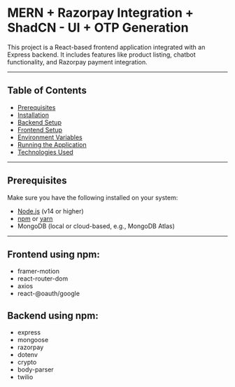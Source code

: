 # MERN + Razorpay Integration + ShadCN - UI + OTP Generation

This project is a React-based frontend application integrated with an Express backend. It includes features like product listing, chatbot functionality, and Razorpay payment integration.

---

## Table of Contents
- [Prerequisites](#prerequisites)
- [Installation](#installation)
- [Backend Setup](#backend-setup)
- [Frontend Setup](#frontend-setup)
- [Environment Variables](#environment-variables)
- [Running the Application](#running-the-application)
- [Technologies Used](#technologies-used)

---

## Prerequisites

Make sure you have the following installed on your system:
- [Node.js](https://nodejs.org/) (v14 or higher)
- [npm](https://www.npmjs.com/) or [yarn](https://yarnpkg.com/)
- MongoDB (local or cloud-based, e.g., MongoDB Atlas)

---
## Frontend using npm:
- framer-motion
- react-router-dom
- axios
- react-@oauth/google

## Backend using npm:
- express
- mongoose
- razorpay
- dotenv
- crypto
- body-parser
- twilio



